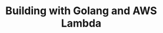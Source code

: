 ---
title: "Building with Golang and AWS Lambda"
description: "Series of tutorials on using Golang with AWS Lambda"
navigationBars: bottom
posts:
  - 01-golang-apis-on-aws-lambda
  - 02-golang-gin-app-on-aws-lambda
--- 